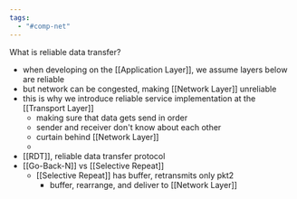 ```yaml
---
tags:
  - "#comp-net"
---
```

What is reliable data transfer?
- when developing on the [[Application Layer]], we assume layers below are reliable
- but network can be congested, making [[Network Layer]] unreliable
- this is why we introduce reliable service implementation at the [[Transport Layer]]
	- making sure that data gets send in order
	- sender and receiver don't know about each other
	- curtain behind [[Network Layer]]
	- 
- [[RDT]], reliable data transfer protocol
- [[Go-Back-N]] vs [[Selective Repeat]]
	- [[Selective Repeat]] has buffer, retransmits only pkt2
		- buffer, rearrange, and deliver to [[Network Layer]]